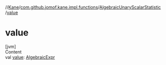 //[Kane](../../index.md)/[com.github.jomof.kane.impl.functions](../index.md)/[AlgebraicUnaryScalarStatistic](index.md)/[value](value.md)



# value  
[jvm]  
Content  
val [value](value.md): [AlgebraicExpr](../../com.github.jomof.kane/-algebraic-expr/index.md)  



